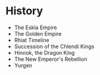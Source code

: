 # History

* The Eskla Empire
* The Golden Empire
* Rhiat Timeline
* Succession of the Chlendi Kings
* Hinnok, the Dragon King
* The New Emperor's Rebellion
* Yurgen